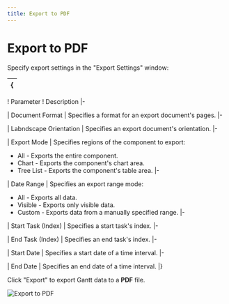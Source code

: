 ```yaml
---
title: Export to PDF
---
```

# Export to PDF

Specify export settings in the "Export Settings" window:

{|
|-
! Parameter
! Description
|-

| Document Format
| Specifies a format for an export document's pages.
|-

| Labndscape Orientation
| Specifies an export document's orientation.
|-

| Export Mode
| Specifies regions of the component to export:
* All - Exports the entire component.
* Chart - Exports the component's chart area.
* Tree List - Exports the component's table area.
|-

| Date Range
| Specifies an export range mode:
* All - Exports all data.
* Visible - Exports only visible data.
* Custom - Exports data from a manually specified range.
|-

| Start Task (Index)
| Specifies a start task's index.
|-

| End Task (Index)
| Specifies an end task's index.
|-

| Start Date
| Specifies a start date of a time interval.
|-

| End Date
| Specifies an end date of a time interval. 
|}

Click "Export" to export Gantt data to a **PDF** file.

![Export to PDF](~/interface-elements-for-web/images/Gantt/export_to_pdf.png)